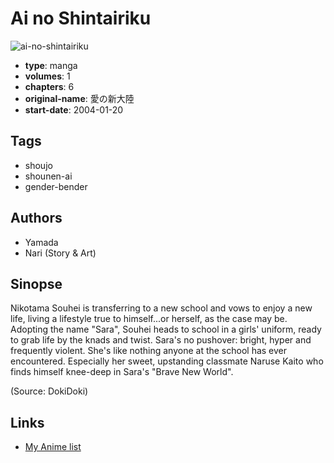 # Ai no Shintairiku

![ai-no-shintairiku](https://cdn.myanimelist.net/images/manga/2/184819.jpg)

-   **type**: manga
-   **volumes**: 1
-   **chapters**: 6
-   **original-name**: 愛の新大陸
-   **start-date**: 2004-01-20

## Tags

-   shoujo
-   shounen-ai
-   gender-bender

## Authors

-   Yamada
-   Nari (Story & Art)

## Sinopse

Nikotama Souhei is transferring to a new school and vows to enjoy a new life, living a lifestyle true to himself...or herself, as the case may be. Adopting the name "Sara", Souhei heads to school in a girls' uniform, ready to grab life by the knads and twist. Sara's no pushover: bright, hyper and frequently violent. She's like nothing anyone at the school has ever encountered. Especially her sweet, upstanding classmate Naruse Kaito who finds himself knee-deep in Sara's "Brave New World".

(Source: DokiDoki)

## Links

-   [My Anime list](https://myanimelist.net/manga/3166/Ai_no_Shintairiku)
